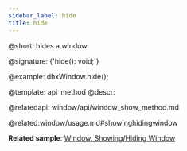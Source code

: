 ```yaml
---
sidebar_label: hide
title: hide
---          
```


@short: hides a window

@signature: {'hide(): void;'}

@example:
dhxWindow.hide();


@template: api_method
@descr:



@relatedapi:
window/api/window_show_method.md




@related:window/usage.md#showinghidingwindow

**Related sample**: [Window. Showing/Hiding Window](https://snippet.dhtmlx.com/ee2vf9xw)